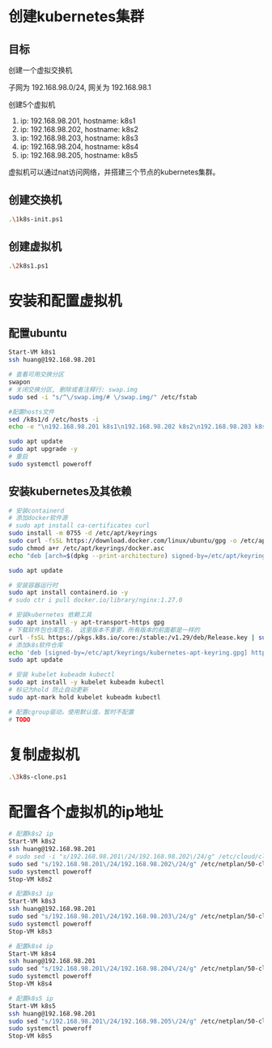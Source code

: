 # 创建kubernetes集群

## 目标
创建一个虚拟交换机

子网为 192.168.98.0/24, 网关为 192.168.98.1

创建5个虚拟机
1. ip: 192.168.98.201, hostname: k8s1
2. ip: 192.168.98.202, hostname: k8s2
3. ip: 192.168.98.203, hostname: k8s3
3. ip: 192.168.98.204, hostname: k8s4
3. ip: 192.168.98.205, hostname: k8s5

虚拟机可以通过nat访问网络，并搭建三个节点的kubernetes集群。

## 创建交换机
```bash
.\1k8s-init.ps1
```

## 创建虚拟机
```bash
.\2k8s1.ps1
```
# 安装和配置虚拟机

## 配置ubuntu
```bash
Start-VM k8s1
ssh huang@192.168.98.201

# 查看可用交换分区
swapon
# 关闭交换分区, 删除或者注释行: swap.img
sudo sed -i "s/^\/swap.img/# \/swap.img/" /etc/fstab

#配置hosts文件
sed /k8s1/d /etc/hosts -i
echo -e "\n192.168.98.201 k8s1\n192.168.98.202 k8s2\n192.168.98.203 k8s3\n192.168.98.204 k8s4\n192.168.98.205 k8s5"| sudo tee -a /etc/hosts

sudo apt update
sudo apt upgrade -y
# 重启
sudo systemctl poweroff

```

## 安装kubernetes及其依赖
```bash
# 安装containerd
# 添加docker软件源
# sudo apt install ca-certificates curl
sudo install -m 0755 -d /etc/apt/keyrings
sudo curl -fsSL https://download.docker.com/linux/ubuntu/gpg -o /etc/apt/keyrings/docker.asc
sudo chmod a+r /etc/apt/keyrings/docker.asc
echo "deb [arch=$(dpkg --print-architecture) signed-by=/etc/apt/keyrings/docker.asc] https://download.docker.com/linux/ubuntu $(. /etc/os-release && echo "$VERSION_CODENAME") stable" | sudo tee /etc/apt/sources.list.d/docker.list > /dev/null

sudo apt update

# 安装容器运行时
sudo apt install containerd.io -y
# sudo ctr i pull docker.io/library/nginx:1.27.0

# 安装kubernetes 依赖工具
sudo apt install -y apt-transport-https gpg
# 下载软件包仓库签名， 这里版本不重要，所有版本的前面都是一样的
curl -fsSL https://pkgs.k8s.io/core:/stable:/v1.29/deb/Release.key | sudo gpg --dearmor -o /etc/apt/keyrings/kubernetes-apt-keyring.gpg
# 添加k8s软件仓库
echo 'deb [signed-by=/etc/apt/keyrings/kubernetes-apt-keyring.gpg] https://pkgs.k8s.io/core:/stable:/v1.30/deb/ /' | sudo tee /etc/apt/sources.list.d/kubernetes.list
sudo apt update

# 安装 kubelet kubeadm kubectl
sudo apt install -y kubelet kubeadm kubectl
# 标记为hold 防止自动更新
sudo apt-mark hold kubelet kubeadm kubectl

# 配置cgroup驱动，使用默认值，暂时不配置
# TODO
```

# 复制虚拟机
```bash
.\3k8s-clone.ps1
```

# 配置各个虚拟机的ip地址
```bash
# 配置k8s2 ip
Start-VM k8s2
ssh huang@192.168.98.201
# sudo sed -i "s/192.168.98.201\/24/192.168.98.202\/24/g" /etc/cloud/cloud.cfg.d/90-installer-network.cfg
sudo sed "s/192.168.98.201\/24/192.168.98.202\/24/g" /etc/netplan/50-cloud-init.yaml -i
sudo systemctl poweroff
Stop-VM k8s2

# 配置k8s3 ip
Start-VM k8s3
ssh huang@192.168.98.201
sudo sed "s/192.168.98.201\/24/192.168.98.203\/24/g" /etc/netplan/50-cloud-init.yaml -i
sudo systemctl poweroff
Stop-VM k8s3

# 配置k8s4 ip
Start-VM k8s4
ssh huang@192.168.98.201
sudo sed "s/192.168.98.201\/24/192.168.98.204\/24/g" /etc/netplan/50-cloud-init.yaml -i
sudo systemctl poweroff
Stop-VM k8s4

# 配置k8s5 ip
Start-VM k8s5
ssh huang@192.168.98.201
sudo sed "s/192.168.98.201\/24/192.168.98.205\/24/g" /etc/netplan/50-cloud-init.yaml -i
sudo systemctl poweroff
Stop-VM k8s5

```